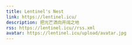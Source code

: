 ```yaml
---
title: Lentinel's Nest
link: https://lentinel.icu/
description: 把光芒洒向开阔之地
rss: https://lentinel.icu//rss.xml
avatar: https://lentinel.icu/upload/avatar.jpg
---
```

